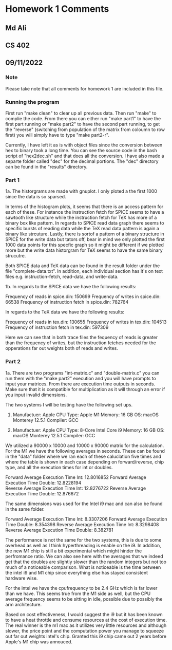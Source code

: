 # Homework 1 Comments 

## Md Ali 
## CS 402 
## 09/11/2022

### Note

Please take note that all comments for homework 1 are included in this file. 

### Running the program
First run "make clean" to clear up all previous data. Then run "make" to complie the code. From there you can either run "make part1" to have the first part running or "make part2" to have the second part running, to get the "reverse" (switching from population of the matrix from coloumn to row first) you will simply have to type "make part2-r".  

Currently, I have left it as is with object files since the conversion between hex to binary took a long time. You can see the source code in the bash script of "hex2dec.sh" and that does all the conversion. I have also made a separte folder called "dec" for the decimal portions. The "dec" directory can be found in the "results" directory.


### Part 1 

1a. The historgrams are made with gnuplot. I only ploted a the first 1000 since the data is so sparsed. 

In terms of the histogram plots, it seems that there is an access pattern for each of these. For instance the instruction fetch for SPICE seems to have a sawtooth like structure while the instruction fetch for TeX has more of a binary box like pattern. In regards to SPICE read data graph there seems to specific bursts of reading data while the TeX read data pattern is again a binary like strcuture. Lastly, there is sortof a pattern of a binary structure in SPICE for the write data but tators off, bear in mind we only plotted the first 1000 data points for this specfic graph so it might be different if we plotted more but the write data historgram for TeX seems to have the same binary strucutre.  

Both SPICE data and TeX data can be found in the result folder under the file "complete-data.txt". In addition, each individual section has it's on text files e.g. instruction-fetch, read-data, and write-data. 

1b. In regards to the SPICE data we have the following results: 

Frequency of reads in spice.din: 150699
Frequency of writes in spice.din: 66538
Frequency of instruction fetch in spice.din: 782764

In regards to the TeX data we have the following results: 

Frequency of reads in tex.din: 130655
Frequency of writes in tex.din: 104513
Frequency of instruction fetch in tex.din: 597309

Here we can see that in both trace files the fequency of reads is greater than the frequency of writes, but the instruction fetches needed for the opperations far out weights both of reads and writes. 

### Part 2

1a. There are two programs "int-matrix.c" and "double-matrix.c" you can run them with the "make part2" execution and you will have prompts to input your matrices. From there are execution time outputs in seconds. Make sure that it is compatible for multiplication as it will through an error if you input invalid dimensions. 

The two systems I will be testing have the following set ups. 

1) Manufactuer: Apple
   CPU Type: Apple M1 
   Memory: 16 GB
   OS: macOS Monterey 12.5.1
   Compiler: GCC 

2) Manufactuer: Apple
   CPU Type: 8-Core Intel Core i9
   Memory: 16 GB
   OS: macOS Monterey 12.5.1
   Compiler: GCC

We utilized a 90000 x 10000 and 10000 x 90000 matrix for the calculation. For the M1 we have the following averages in seconds. These can be found in the "data" folder where we ran each of these caluclation five times and where the table is shown in each case depending on forward/reverse, chip type, and all the execution times for int or doubles.  

Forward Average Execution Time Int: 12.8016852
Forward Average Execution Time Double: 12.8228194   
Reverse Average Execution Time Int: 12.8276722
Reverse Average Execution Time Double: 12.876672

The same dimensions was used for the Intel i9 mac and can also be found in the same folder. 

Forward Average Execution Time Int: 8.3307206
Forward Average Execution Time Double: 8.354398
Reverse Average Execution Time Int: 8.3298408
Reverse Average Execution Time Double: 8.382781

The performance is not the same for the two systems, this is due to some overhead as well as I think hyperthreading is enable on the i9. In addition, the new M1 chip is still a bit experimental which might hinder the perfromance ratio. We can also see here with the averages that we indeed get that the doubles are slightly slower than the random integers but not too much of a noticeable comparison. What is noticeable is the time between the intel i9 and M1 chip since everything else has stayed consistent hardware wise. 

For the intel we have the cpufrequency to be 2.4 GHz which is far lower than we have. 
This seems true from the M1 side as well, but the CPU average frequency seems to be sitting in idle, possible due to possibly the arm architecture. 

Based on cost effectiveness, I would suggest the i9 but it has been known to have a heat throttle and consume resources at the cost of execution time. The real winner is the m1 mac as it utilizes very little resources and although slower, the price point and the computation power you manage to squeeze out far out weights intel's chip. Granted this i9 chip came out 2 years before Apple's M1 chip was annouced. 



  

